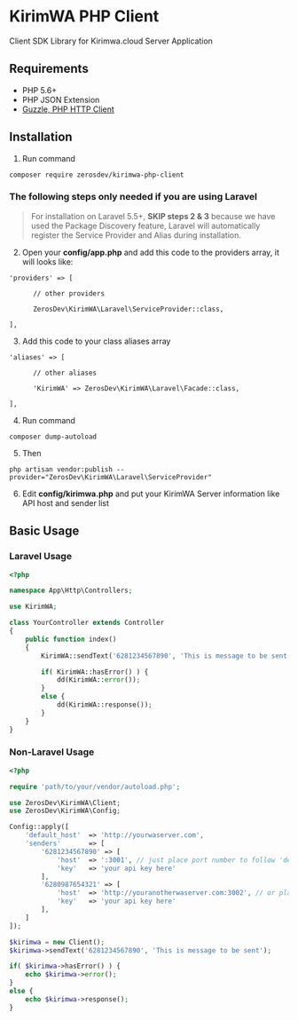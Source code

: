 # KirimWA PHP Client
Client SDK Library for Kirimwa.cloud Server Application

## Requirements
- PHP 5.6+
- PHP JSON Extension
- [Guzzle, PHP HTTP Client](https://github.com/guzzle/guzzle)

## Installation

1. Run command
<pre><code>composer require zerosdev/kirimwa-php-client</code></pre>

### The following steps only needed if you are using Laravel

> For installation on Laravel 5.5+, **SKIP steps 2 & 3** because we have used the Package Discovery feature, Laravel will automatically register the Service Provider and Alias during installation.

2. Open your **config/app.php** and add this code to the providers array, it will looks like:
<pre><code>'providers' => [

      // other providers

      ZerosDev\KirimWA\Laravel\ServiceProvider::class,

],</code></pre>

3. Add this code to your class aliases array
<pre><code>'aliases' => [

      // other aliases

      'KirimWA' => ZerosDev\KirimWA\Laravel\Facade::class,

],</code></pre>

4. Run command
<pre><code>composer dump-autoload</code></pre>

5. Then
<pre><code>php artisan vendor:publish --provider="ZerosDev\KirimWA\Laravel\ServiceProvider"</code></pre>

6. Edit **config/kirimwa.php** and put your KirimWA Server information like API host and sender list

## Basic Usage

### Laravel Usage

```php
<?php

namespace App\Http\Controllers;

use KirimWA;

class YourController extends Controller
{
    public function index()
    {
        KirimWA::sendText('6281234567890', 'This is message to be sent');

        if( KirimWA::hasError() ) {
            dd(KirimWA::error());
        }
        else {
            dd(KirimWA::response());
        }
    }
}
```

### Non-Laravel Usage

```php
<?php

require 'path/to/your/vendor/autoload.php';

use ZerosDev\KirimWA\Client;
use ZerosDev\KirimWA\Config;

Config::apply([
    'default_host'  => 'http://yourwaserver.com',
    'senders'       => [
        '6281234567890' => [
            'host'  => ':3001', // just place port number to follow 'default_host'
            'key'   => 'your api key here'
        ],
        '6280987654321' => [
            'host'  => 'http://youranotherwaserver.com:3002', // or place full API host with port to use different host than the 'default_host'
            'key'   => 'your api key here'
        ],
    ]
]);

$kirimwa = new Client();
$kirimwa->sendText('6281234567890', 'This is message to be sent');

if( $kirimwa->hasError() ) {
    echo $kirimwa->error();
}
else {
    echo $kirimwa->response();
}
```
